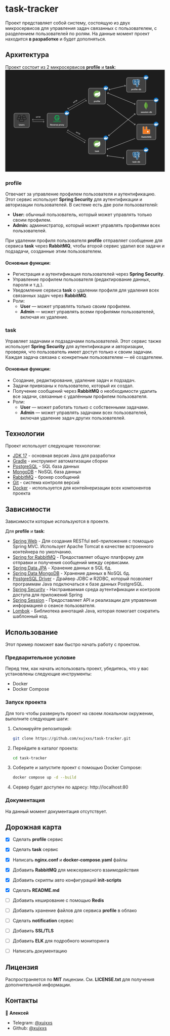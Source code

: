 # task-tracker
Проект представляет собой систему, состоящую из двух микросервисов для управления задач связанных с пользователем, с разделением пользователей по ролям. На данные момент проект находится **в разработке** и будет дополняться.


## Архитектура
Проект состоит из 2 микросервисов **profile** и **task**:
![alt text](./schema.png)

### profile 
Отвечает за управление профилем пользователя и аутентификацию. Этот сервис использует **Spring Security** для аутентификации и авторизации пользователей. В системе есть две роли пользователей:

* **User:** обычный пользователь, который может управлять только своим профилем.
* **Admin:** администратор, который может управлять профилями всех пользователей.

При удалении профиля пользователя **profile** отправляет сообщение для сервиса **task** через **RabbitMQ**, чтобы второй сервис удалил все задачи и подзадачи, созданные этим пользователем.

#### Основные функции:

* Регистрация и аутентификация пользователей через **Spring Security**.
* Управление профилем пользователя (редактирование данных, пароля и т.д.).
* Уведомление сервиса **task** о удалении профиля для удаления всех связанных задач через **RabbitMQ**.
* Роли:
    - **User** — может управлять только своим профилем.
    - **Admin** — может управлять всеми профилями пользователей, включая их удаление.

### task
Управляет задачами и подзадачами пользователей. Этот сервис также использует **Spring Security** для аутентификации и авторизации, проверяя, что пользователь имеет доступ только к своим задачам. Каждая задача связана с конкретным пользователем — её создателем.

#### Основные функции:

* Создание, редактирование, удаление задач и подзадач.
* Задачи привязаны к пользователю, который их создал.
* Получение сообщений через **RabbitMQ** о необходимости удалить все задачи, связанные с удалённым профилем пользователя.
* Роли:
    - **User** — может работать только с собственными задачами.
    - **Admin** — может управлять задачами всех пользователей, включая удаление задач других пользователей.


## Технологии
Проект использует следующие технологии:
* [JDK 17](https://openjdk.org/projects/jdk/17/) - основная версия Java для разработки
* [Gradle](https://gradle.org/) - инструмент автоматизации сборки
* [PostgreSQL](https://www.postgresql.org/) - SQL база данных 
* [MongoDB](https://www.mongodb.com/) - NoSQL база данных
* [RabbitMQ](https://www.rabbitmq.com/) - брокер сообщений
* [Git](https://git-scm.com/) - система контроля версий
* [Docker](https://www.docker.com/) - используется для контейнеризации всех компонентов проекта


## Зависимости
Зависимости которые используются в проекте.

Для **profile** и **task**:
- [Spring Web](https://docs.spring.io/spring-boot/reference/web/index.html) - Для создания RESTful веб-приложения с помощью Spring MVC. Использует Apache Tomcat в качестве встроенного контейнера по умолчанию.
- [Spring for RabbitMQ](https://docs.spring.io/spring-amqp/reference/) - Предоставляет общую платформу для отправки и получения сообщений между сервисами.
- [Spring Data JPA](https://docs.spring.io/spring-data/jpa/reference/) - Хранение данных в SQL бд. 
- [Spring Data MongoDB](https://docs.spring.io/spring-data/mongodb/reference/) - Хранение данных в NoSQL бд.
- [PostgreSQL Driver](https://jdbc.postgresql.org/) - Драйвер JDBC и R2DBC, который позволяет программам Java подключаться к базе данных PostgreSQL.
- [Spring Security](https://docs.spring.io/spring-security/reference/) - Настраиваемая среда аутентификации и контроля доступа для приложений Spring
- [Spring Session](https://docs.spring.io/spring-session/reference/) - Предоставляет API и реализации для управления информацией о сеансе пользователя.
- [Lombok](https://projectlombok.org/) - Библиотека аннотаций Java, которая помогает сократить шаблонный код.


## Использование
Этот пример поможет вам быстро начать работу с проектом.

### Предварительное условие
Перед тем, как начать использовать проект, убедитесь, что у вас установлены следующие инструменты:
* Docker
* Docker Compose

### Запуск проекта
Для того чтобы развернуть проект на своем локальном окружении, выполните следующие шаги:
1. Склонируйте репозиторий:

    ```bash 
    git clone https://github.com/xujxxs/task-tracker.git
    ```

2. Перейдите в каталог проекта:

    ```bash
    cd task-tracker
    ```

3. Соберите и запустите проект с помощью Docker Compose: 

    ```bash 
    docker compose up -d --build
    ```

4. Сервер будет доступен по адресу: http://localhost:80

### Документация
На данный момент документация отсутствует.


## Дорожная карта
- [x] Сделать **profile** сервис
- [x] Сделать **task** сервис
- [x] Написать **nginx.conf** и **docker-compose.yaml** файлы
- [x] Добавить **RabbitMQ** для межсервисного взаимодействия
- [x] Добавить скрипты авто конфигураций **init-scripts**
- [x] Сделать **README.md**
- [ ] Добавить кеширование с помощью **Redis**
- [ ] Добавить хранение файлов для сервиса **profile** в облако
- [ ] Сделать **notification** сервис
- [ ] Добавить **SSL/TLS**
- [ ] Добавить **ELK** для подробного мониторинга
- [ ] Написать документацию


## Лицензия
Распространяется по **MIT** лицензии. См. **LICENSE.txt** для получения дополнительной информации.


## Контакты
👤 **Алексей**
* Telegram: [@xujxxs](https://t.me/x_ujxxs)
* Github: [@xujxxs](https://github.com/xujxxs)